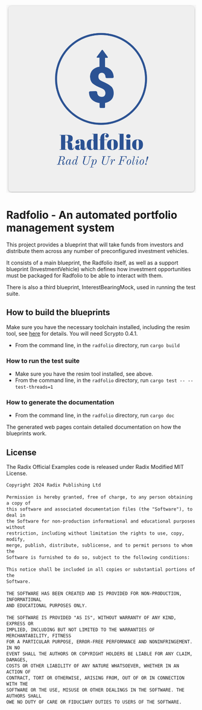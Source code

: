 ![](./Radfolio%20logo.png)

# Radfolio - An automated portfolio management system
This project provides a blueprint that will take funds from investors
and distribute them across any number of preconfigured investment
vehicles.

It consists of a main blueprint, the Radfolio itself, as well as a
support blueprint (InvestmentVehicle) which defines how investment
opportunities must be packaged for Radfolio to be able to interact
with them.

There is also a third blueprint, InterestBearingMock, used in running
the test suite.

## How to build the blueprints
Make sure you have the necessary toolchain installed, including the
resim tool, see
[here](https://docs.radixdlt.com/main/scrypto/getting-started/install-scrypto.html)
for details. You will need Scrypto 0.4.1.
- From the command line, in the `radfolio` directory, run `cargo build`

### How to run the test suite
- Make sure you have the resim tool installed, see above.
- From the command line, in the `radfolio` directory, run `cargo test --
  --test-threads=1`

### How to generate the documentation
- From the command line, in the `radfolio` directory, run `cargo doc`

The generated web pages contain detailed documentation on how the
blueprints work.

## License

The Radix Official Examples code is released under Radix Modified MIT License.

    Copyright 2024 Radix Publishing Ltd

    Permission is hereby granted, free of charge, to any person obtaining a copy of
    this software and associated documentation files (the "Software"), to deal in
    the Software for non-production informational and educational purposes without
    restriction, including without limitation the rights to use, copy, modify,
    merge, publish, distribute, sublicense, and to permit persons to whom the
    Software is furnished to do so, subject to the following conditions:

    This notice shall be included in all copies or substantial portions of the
    Software.

    THE SOFTWARE HAS BEEN CREATED AND IS PROVIDED FOR NON-PRODUCTION, INFORMATIONAL
    AND EDUCATIONAL PURPOSES ONLY.

    THE SOFTWARE IS PROVIDED "AS IS", WITHOUT WARRANTY OF ANY KIND, EXPRESS OR
    IMPLIED, INCLUDING BUT NOT LIMITED TO THE WARRANTIES OF MERCHANTABILITY, FITNESS
    FOR A PARTICULAR PURPOSE, ERROR-FREE PERFORMANCE AND NONINFRINGEMENT. IN NO
    EVENT SHALL THE AUTHORS OR COPYRIGHT HOLDERS BE LIABLE FOR ANY CLAIM, DAMAGES,
    COSTS OR OTHER LIABILITY OF ANY NATURE WHATSOEVER, WHETHER IN AN ACTION OF
    CONTRACT, TORT OR OTHERWISE, ARISING FROM, OUT OF OR IN CONNECTION WITH THE
    SOFTWARE OR THE USE, MISUSE OR OTHER DEALINGS IN THE SOFTWARE. THE AUTHORS SHALL
    OWE NO DUTY OF CARE OR FIDUCIARY DUTIES TO USERS OF THE SOFTWARE.

